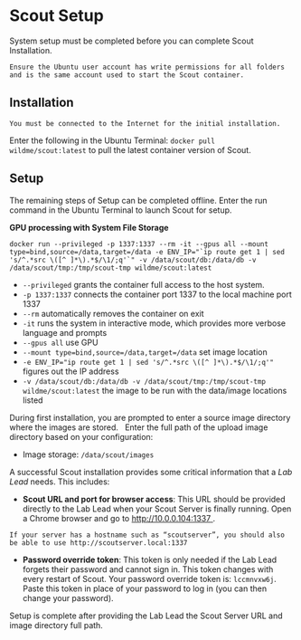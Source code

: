 # Scout Setup

System setup must be completed before you can complete Scout Installation.

```{warning}
Ensure the Ubuntu user account has write permissions for all folders and is the same account used to start the Scout container.
```

## Installation

```{note}
You must be connected to the Internet for the initial installation.
```

Enter the following in the Ubuntu Terminal: `docker pull wildme/scout:latest` to pull the latest container version of Scout.

## Setup

The remaining steps of Setup can be completed offline. Enter the run command in the Ubuntu Terminal to launch Scout for setup.

**GPU processing with System File Storage**
```
docker run --privileged -p 1337:1337 --rm -it --gpus all --mount type=bind,source=/data,target=/data -e ENV_IP="`ip route get 1 | sed 's/^.*src \([^ ]*\).*$/\1/;q'`" -v /data/scout/db:/data/db -v /data/scout/tmp:/tmp/scout-tmp wildme/scout:latest
```
- `--privileged` grants the container full access to the host system.
- `-p 1337:1337` connects the container port 1337 to the local machine port 1337
- `--rm` automatically removes the container on exit
- `-it` runs the system in interactive mode, which provides more verbose language and prompts
- `--gpus all` use GPU
- `--mount type=bind,source=/data,target=/data` set image location
- `-e ENV_IP="ip route get 1 | sed 's/^.*src \([^ ]*\).*$/\1/;q'"` figures out the IP address
- `-v /data/scout/db:/data/db -v /data/scout/tmp:/tmp/scout-tmp wildme/scout:latest` the image to be run with the data/image locations listed

During first installation, you are prompted to enter a source image directory where the images are stored.
 
Enter the full path of the upload image directory based on your configuration:

* Image storage: `/data/scout/images`

A successful Scout installation provides some critical information that a *Lab Lead* needs. This includes:

* **Scout URL and port for browser access**: This URL should be provided directly to the Lab Lead when your Scout Server is finally running. Open a Chrome browser and go to [http://10.0.0.104:1337 ](http://10.0.0.104:1337/).

```{note}
If your server has a hostname such as “scoutserver”, you should also be able to use http://scoutserver.local:1337
```

* **Password override token**: This token is only needed if the Lab Lead forgets their password and cannot sign in. This token changes with every restart of Scout. Your password override token is: `lccmnvxw6j`. Paste this token in place of your password to log in (you can then change your password).

Setup is complete after providing the Lab Lead the Scout Server URL and image directory full path.
